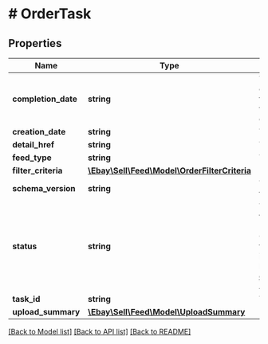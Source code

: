 # # OrderTask

## Properties

Name | Type | Description | Notes
------------ | ------------- | ------------- | -------------
**completion_date** | **string** | The timestamp when the task went into the COMPLETED or COMPLETED_WITH_ERROR state. This state means that eBay has compiled the report for the seller based on the seller&amp;rsquo;s filter criteria, and the seller can run a getResultFile call to download the report. | [optional]
**creation_date** | **string** | The date the task was created. | [optional]
**detail_href** | **string** | The path to the call URI used to retrieve the task. | [optional]
**feed_type** | **string** | The feed type associated with the task. | [optional]
**filter_criteria** | [**\Ebay\Sell\Feed\Model\OrderFilterCriteria**](OrderFilterCriteria.md) |  | [optional]
**schema_version** | **string** | The schema version number associated with the create task. | [optional]
**status** | **string** | The enumeration value that indicates the state of the task that was submitted in the request. See FeedStatusEnum for information. The values COMPLETED and COMPLETED_WITH_ERROR indicate the Order Report file is ready to download. For implementation help, refer to &lt;a href&#x3D;&#39;https://developer.ebay.com/api-docs/sell/feed/types/api:FeedStatusEnum&#39;&gt;eBay API documentation&lt;/a&gt; | [optional]
**task_id** | **string** | The ID of the task that was submitted in the request. | [optional]
**upload_summary** | [**\Ebay\Sell\Feed\Model\UploadSummary**](UploadSummary.md) |  | [optional]

[[Back to Model list]](../../README.md#models) [[Back to API list]](../../README.md#endpoints) [[Back to README]](../../README.md)
